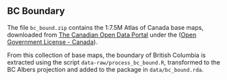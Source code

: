 ## BC Boundary

The file `bc_bound.zip` contains the 1:7.5M Atlas of Canada base maps, downloaded from [The Canadian Open Data Portal](http://open.canada.ca/data/en/dataset/f77c2027-ed4a-5f6e-9395-067af3e9fc1e) under the ([Open Government License - Canada](http://open.canada.ca/en/open-government-licence-canada)).

From this collection of base maps, the boundary of British Columbia is extracted using the script `data-raw/process_bc_bound.R`, transformed to the BC Albers projection and added to the package in `data/bc_bound.rda`.
